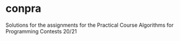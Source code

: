 # conpra
Solutions for the assignments for the Practical Course Algorithms for Programming Contests 20/21
